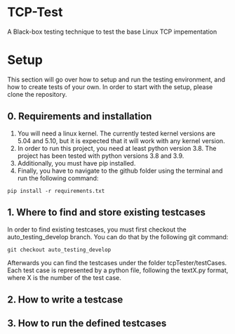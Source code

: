 # TCP-Test

A Black-box testing technique to test the base Linux TCP impementation

# Setup
This section will go over how to setup and run the testing environment, and how to create tests of your own. In order to start with the setup, please clone the repository.

## 0. Requirements and installation
1.  You will need a linux kernel. The currently tested kernel versions are 5.04 and 5.10, but it is expected that it will work with any kernel version.
1. In order to run this project, you need at least python version 3.8. The project has been tested with python versions 3.8 and 3.9.
1. Additionally, you must have pip installed.
1. Finally, you have to navigate to the github folder using the terminal and run the following command:
```
pip install -r requirements.txt
```
## 1. Where to find and store existing testcases
In order to find existing testcases, you must first checkout the auto_testing_develop branch. You can do that by the following git command:
```
git checkout auto_testing_develop
```
Afterwards you can find the testcases under the folder tcpTester/testCases. Each test case is represented by a python file, following the textX.py format, where X is the number of the test case.
## 2. How to write a testcase
## 3. How to run the defined testcases
